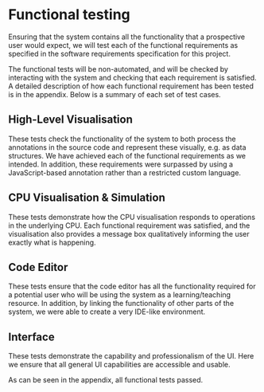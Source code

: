 # Functional testing #

Ensuring that the system contains all the functionality that a prospective user would expect, we will test each of the functional requirements as specified in the software requirements specification for this project.

The functional tests will be non-automated, and will be checked by interacting with the system and checking that each requirement is satisfied. A detailed description of how each functional requirement has been tested is in the appendix. Below is a summary of each set of test cases.

## High-Level Visualisation ##
These tests check the functionality of the system to both process the annotations in the source code and represent these visually, e.g. as data structures. We have achieved each of the functional requirements as we intended. In addition, these requirements were surpassed by using a JavaScript-based annotation rather than a restricted custom language.

## CPU Visualisation & Simulation ##
These tests demonstrate how the CPU visualisation responds to operations in the underlying CPU. Each functional requirement was satisfied, and the visualisation also provides a message box qualitatively informing the user exactly what is happening.

## Code Editor ##
These tests ensure that the code editor has all the functionality required for a potential user who will be using the system as a learning/teaching resource. In addition, by linking the functionality of other parts of the system, we were able to create a very IDE-like environment.

## Interface ##
These tests demonstrate the capability and professionalism of the UI. Here we ensure that all general UI capabilities are accessible and usable.

As can be seen in the appendix, all functional tests passed.
